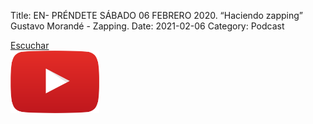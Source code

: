 Title: EN- PRÉNDETE SÁBADO 06 FEBRERO 2020. “Haciendo zapping” Gustavo Morandé - Zapping.
Date: 2021-02-06
Category: Podcast

<a href="https://s.danilorca.com/2021-02-06.mp3" type="audio/mpeg">
Escuchar<br/>
<img style="height:100px;" src="images/play.png">
</a>
